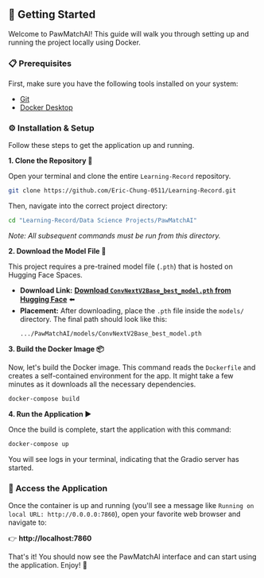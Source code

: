 ## 🚀 Getting Started

Welcome to PawMatchAI! This guide will walk you through setting up and running the project locally using Docker.

### 📋 Prerequisites

First, make sure you have the following tools installed on your system:
* [Git](https://git-scm.com/downloads)
* [Docker Desktop](https://www.docker.com/products/docker-desktop/)

### ⚙️ Installation & Setup

Follow these steps to get the application up and running.

**1. Clone the Repository 📂**

Open your terminal and clone the entire `Learning-Record` repository.
```bash
git clone https://github.com/Eric-Chung-0511/Learning-Record.git
```

Then, navigate into the correct project directory:
```bash
cd "Learning-Record/Data Science Projects/PawMatchAI"
```
*Note: All subsequent commands must be run from this directory.*

**2. Download the Model File 🧠**

This project requires a pre-trained model file (`.pth`) that is hosted on Hugging Face Spaces.

* **Download Link:** [**Download `ConvNextV2Base_best_model.pth` from Hugging Face**](https://huggingface.co/spaces/DawnC/PawMatchAI/tree/main) ⬅️ 
* **Placement:** After downloading, place the `.pth` file inside the `models/` directory. The final path should look like this:
    ```
    .../PawMatchAI/models/ConvNextV2Base_best_model.pth
    ```

**3. Build the Docker Image 📦**

Now, let's build the Docker image. This command reads the `Dockerfile` and creates a self-contained environment for the app. It might take a few minutes as it downloads all the necessary dependencies.

```bash
docker-compose build
```

**4. Run the Application ▶️**

Once the build is complete, start the application with this command:
```bash
docker-compose up
```
You will see logs in your terminal, indicating that the Gradio server has started.

### 🎉 Access the Application

Once the container is up and running (you'll see a message like `Running on local URL: http://0.0.0.0:7860`), open your favorite web browser and navigate to:

👉 **http://localhost:7860**

That's it! You should now see the PawMatchAI interface and can start using the application. Enjoy! 🐾

